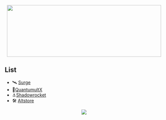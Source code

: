 <p align="center">
  <img src="https://github-readme-stats.vercel.app/api?username=Obsidian99&show_icons=true&theme=tokyonight"
       width="490" height="165">
</p>

## List
 - 🛰 [Surge](https://obsidian99.github.io/Script/)
 - 🚀[QuantumultX](https://obsidian99.github.io/Script/)
 - ⚓️[Shadowrocket](https://obsidian99.github.io/Script/)
 - 🛠 [Altstore](https://obsidian99.github.io/Script/)
 

<p align="center">
    <a href="https://t.me/kicktt"><img src="https://img.shields.io/badge/Telegram-%2352A4DB.svg?&style=social&logo=telegram&logoColor=white" /></a>
</p>


